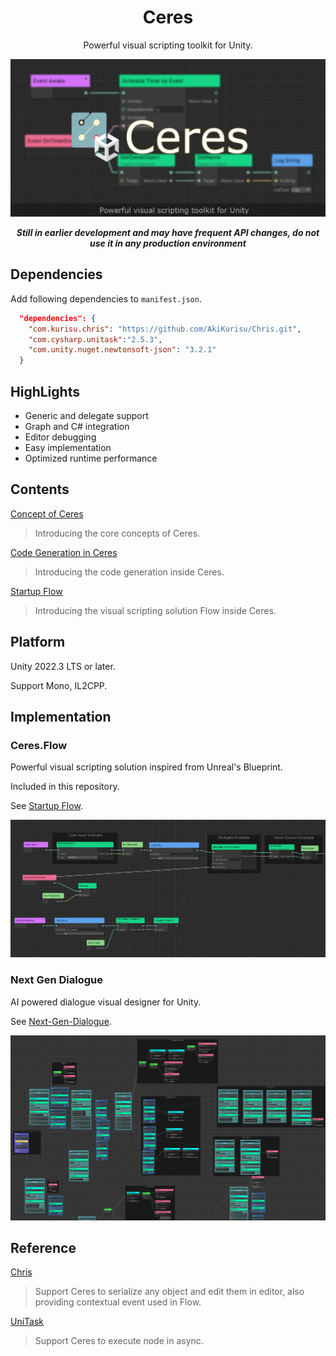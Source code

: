 <div align="center">

# Ceres
Powerful visual scripting toolkit for Unity.

![banner](./Docs/Images/ceres_banner.png)

<b>*Still in earlier development and may have frequent API changes, 
do not use it in any production environment*</b>

</div>

## Dependencies

Add following dependencies to `manifest.json`.

```json
  "dependencies": {
    "com.kurisu.chris": "https://github.com/AkiKurisu/Chris.git",
    "com.cysharp.unitask":"2.5.3",
    "com.unity.nuget.newtonsoft-json": "3.2.1"
  }

```

## HighLights

- Generic and delegate support
- Graph and C# integration
- Editor debugging
- Easy implementation
- Optimized runtime performance

## Contents

[Concept of Ceres](./Docs/ceres_concept.md)
> Introducing the core concepts of Ceres.

[Code Generation in Ceres](./Docs/ceres_codegen.md)
> Introducing the code generation inside Ceres.

[Startup Flow](./Docs/flow_startup.md)
> Introducing the visual scripting solution Flow inside Ceres.

## Platform

Unity 2022.3 LTS or later.

Support Mono, IL2CPP.

## Implementation

### Ceres.Flow

Powerful visual scripting solution inspired from Unreal's Blueprint.
  
Included in this repository. 

See [Startup Flow](./Docs/flow_startup.md).

![ceres_flow](./Docs/Images/ceres_flow.png)
 
### Next Gen Dialogue

AI powered dialogue visual designer for Unity.

See [Next-Gen-Dialogue](https://github.com/AkiKurisu/Next-Gen-Dialogue).

![ceres_ngd](./Docs/Images/ceres_ngd.png)

## Reference


[Chris](https://github.com/AkiKurisu/Chris) 

>Support Ceres to serialize any object and edit them in editor, 
also providing contextual event used in Flow.

[UniTask](https://github.com/Cysharp/UniTask) 

>Support Ceres to execute node in async.
